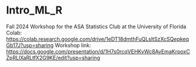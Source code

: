 # Intro_ML_R
Fall 2024 Workshop for the ASA Statistics Club at the University of Florida
Colab: https://colab.research.google.com/drive/1eDT18dmthFuQLsltSzXcSQepkeqGb17J?usp=sharing
Workshop link: https://docs.google.com/presentation/d/1H7s0rcqVEHKvWc8AvEmaKrpoxCZpRLlXaRLtfX2G9KE/edit?usp=sharing
